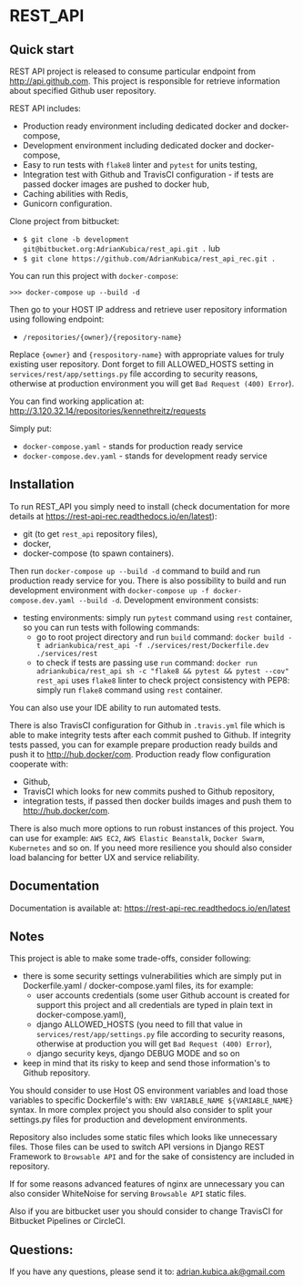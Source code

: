 REST_API
========

Quick start
-----------

REST API project is released to consume particular endpoint from http://api.github.com.
This project is responsible for retrieve information about specified Github user repository.

REST API includes:
- Production ready environment including dedicated docker and docker-compose,
- Development environment including dedicated docker and docker-compose,
- Easy to run tests with `flake8` linter and `pytest` for units testing,
- Integration test with Github and TravisCI configuration - if tests are passed docker images are pushed to docker hub,
- Caching abilities with Redis,
- Gunicorn configuration.

Clone project from bitbucket:
- `$ git clone -b development git@bitbucket.org:AdrianKubica/rest_api.git .`
lub
- `$ git clone https://github.com/AdrianKubica/rest_api_rec.git .`

You can run this project with `docker-compose`:
``` 
>>> docker-compose up --build -d
```

Then go to your HOST IP address and retrieve user repository information using following endpoint:

- `/repositories/{owner}/{repository-name}`

Replace `{owner}` and `{respository-name}` with appropriate values for truly existing user repository.
Dont forget to fill ALLOWED_HOSTS setting in `services/rest/app/settings.py` file according to security reasons, otherwise at production environment you will get `Bad Request (400) Error`).


You can find working application at: http://3.120.32.14/repositories/kennethreitz/requests


Simply put:
- `docker-compose.yaml` - stands for production ready service
- `docker-compose.dev.yaml` - stands for development ready service

Installation
------------

To run REST_API you simply need to install (check documentation for more details at <https://rest-api-rec.readthedocs.io/en/latest>):

- git (to get `rest_api` repository files),
- docker,
- docker-compose (to spawn containers).

Then run `docker-compose up --build -d` command to build and run production ready service for you.
There is also possibility to build and run development environment with `docker-compose up -f docker-compose.dev.yaml --build -d`.
Development environment consists:
- testing environments: simply run `pytest` command using `rest` container, so you can run tests with following commands:
    - go to root project directory and run `build` command: `docker build -t adriankubica/rest_api -f ./services/rest/Dockerfile.dev ./services/rest`
    - to check if tests are passing use `run` command: `docker run adriankubica/rest_api sh -c "flake8 && pytest && pytest --cov"`
`rest_api` uses `flake8` linter to check project consistency with PEP8: simply run `flake8` command using `rest` container.


You can also use your IDE ability to run automated tests.

There is also TravisCI configuration for Github in `.travis.yml` file which is able to make integrity tests after each commit pushed to Github.
If integrity tests passed, you can for example prepare production ready builds and push it to http://hub.docker/com.
Production ready flow configuration cooperate with:
- Github,
- TravisCI which looks for new commits pushed to Github repository,
- integration tests, if passed then docker builds images and push them to http://hub.docker/com.

There is also much more options to run robust instances of this project.
You can use for example: `AWS EC2`, `AWS Elastic Beanstalk`, `Docker Swarm`, `Kubernetes` and so on.
If you need more resilience you should also consider load balancing for better UX and service reliability.


Documentation
-------------

Documentation is available at: <https://rest-api-rec.readthedocs.io/en/latest>

Notes
-----

This project is able to make some trade-offs, consider following:
- there is some security settings vulnerabilities which are simply put in Dockerfile.yaml / docker-compose.yaml files, its for example:
    - user accounts credentials (some user Github account is created for support this project and all credentials are typed in plain text in docker-compose.yaml),
    - django ALLOWED_HOSTS (you need to fill that value in `services/rest/app/settings.py` file according to security reasons, otherwise at production you will get `Bad Request (400) Error`),
    - django security keys, django DEBUG MODE and so on
- keep in mind that its risky to keep and send those information's to Github repository.

You should consider to use Host OS environment variables and load those variables to specific Dockerfile's with:
`ENV VARIABLE_NAME ${VARIABLE_NAME}` syntax. In more complex project you should also consider to split your settings.py files for production and development environments.

Repository also includes some static files which looks like unnecessary files.
Those files can be used to switch API versions in Django REST Framework to `Browsable API` and for the sake of consistency are included in repository.

If for some reasons advanced features of nginx are unnecessary you can also consider WhiteNoise for serving `Browsable API` static files.

Also if you are bitbucket user you should consider to change TravisCI for Bitbucket Pipelines or CircleCI.

Questions:
----------

If you have any questions, please send it to: <adrian.kubica.ak@gmail.com>
